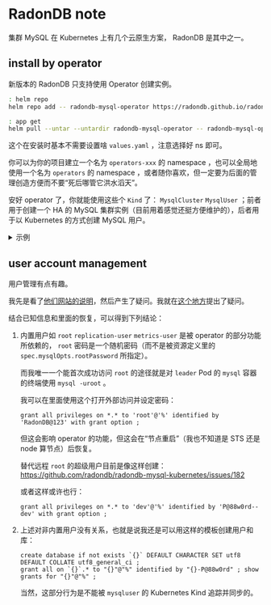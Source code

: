 
# RadonDB note

集群 MySQL 在 Kubernetes 上有几个云原生方案， RadonDB 是其中之一。

## install by operator

新版本的 RadonDB 只支持使用 Operator 创建实例。

~~~ sh
: helm repo
helm repo add -- radondb-mysql-operator https://radondb.github.io/radondb-mysql-kubernetes

: app get
helm pull --untar --untardir radondb-mysql-operator -- radondb-mysql-operator/mysql-operator
~~~

这个在安装时基本不需要设置啥 `values.yaml` ，注意选择好 ns 即可。

你可以为你的项目建立一个名为 `operators-xxx` 的 namespace ，也可以全局地使用一个名为 `operators` 的 namespace ，或者随你喜欢，但一定要为后面的管理创造方便而不要“死后哪管它洪水滔天”。

安好 operator 了，你就能使用这些个 `Kind` 了： `MysqlCluster` `MysqlUser` ；前者用于创建一个 HA 的 MySQL 集群实例（目前用着感觉还挺方便维护的），后者用于以 Kubernetes 的方式创建 MySQL 用户。

<details>

<summary>示例</summary>

~~~~ yaml
apiVersion: mysql.radondb.com/v1alpha1
kind: MysqlCluster
metadata:
  name: meta-mysql
  namespace: bigdataplat-db
spec:
  replicas: 3
  mysqlVersion: "5.7"
  
  # the backupSecretName specify the secret file name which store S3 information,
  # if you want S3 backup or restore, please create backup_secret.yaml, uncomment below and fill secret name:
  # backupSecretName: 
  
  # if you want create mysqlcluster from S3, uncomment and fill the directory in S3 bucket below:
  # restoreFrom: 
  
  mysqlOpts:
    rootPassword: "RadonDB@123"
    rootHost: "%" # 这个原来是 localhost ，我改成这样但其实没用。
    user: radondb_usr
    password: RadonDB@123
    database: radondb
    initTokuDB: true

    # A simple map between string and string.
    # Such as:
    #    mysqlConf:
    #      expire_logs_days: "7"
    mysqlConf:
      expire_logs_days: "7"

    resources:
      requests:
        cpu: 100m
        memory: 256Mi
      limits:
        cpu: 500m
        memory: 1Gi

  xenonOpts:
    image: radondb/xenon:1.1.5-alpha
    admitDefeatHearbeatCount: 5
    electionTimeout: 10000

    resources:
      requests:
        cpu: 50m
        memory: 128Mi
      limits:
        cpu: 100m
        memory: 256Mi

  metricsOpts:
    enabled: false
    image: prom/mysqld-exporter:v0.12.1

    resources:
      requests:
        cpu: 10m
        memory: 32Mi
      limits:
        cpu: 100m
        memory: 128Mi

  podPolicy:
    imagePullPolicy: IfNotPresent
    sidecarImage: radondb/mysql-sidecar:v2.1.4
    busyboxImage: busybox:1.32

    slowLogTail: false
    auditLogTail: false

    labels: {}
    annotations: {}
    affinity: {}
    priorityClassName: ""
    tolerations: []
    schedulerName: ""
    # extraResources defines quotas for containers other than mysql or xenon.
    extraResources:
      requests:
        cpu: 10m
        memory: 32Mi

  persistence:
    enabled: true
    accessModes:
    - ReadWriteOnce
    # storageClass: ""
    size: 20Gi
~~~~

</details>

## user account management

用户管理有点有趣。

我先是看了[他们网站的说明](https://radondb.com/docs/mysql/v2.1.3/feature/mysqluser)，然后产生了疑问。我就在[这个地方](https://github.com/radondb/radondb-mysql-kubernetes/issues/337)提出了疑问。

结合已知信息和里面的恢复，可以得到下列结论：

1. 内置用户如 `root` `replication-user` `metrics-user` 是被 operator 的部分功能所依赖的， `root` 密码是一个随机密码（而不是被资源定义里的 `spec.mysqlOpts.rootPassword` 所指定）。
   
   而我唯一一个能首次成功访问 `root` 的途径就是对 `leader` Pod 的 `mysql` 容器的终端使用 `mysql -uroot` 。
   
   我可以在里面使用这个打开外部访问并设定密码：
   
   ~~~~ mysql
   grant all privileges on *.* to 'root'@'%' identified by 'RadonDB@123' with grant option ;
   ~~~~
   
   但这会影响 operator 的功能，但这会在“节点重启”（我也不知道是 STS 还是 node 算节点）后恢复。
   
   替代远程 `root` 的超级用户目前是像这样创建： https://github.com/radondb/radondb-mysql-kubernetes/issues/182
   
   或者这样或许也行：
   
   ~~~~ mysql
   grant all privileges on *.* to 'dev'@'%' identified by 'P@88w0rd--dev' with grant option ;
   ~~~~
   
2. 上述对非内置用户没有关系，也就是说我还是可以用这样的模板创建用户和库：
   
   ~~~~ mysql
   create database if not exists `{}` DEFAULT CHARACTER SET utf8 DEFAULT COLLATE utf8_general_ci ;
   grant all on `{}`.* to "{}"@"%" identified by "{}-P@88w0rd" ; show grants for "{}"@"%" ;
   ~~~~
   
   当然，这部分行为是不能被 `mysqluser` 的 Kubernetes Kind 追踪并同步的。


